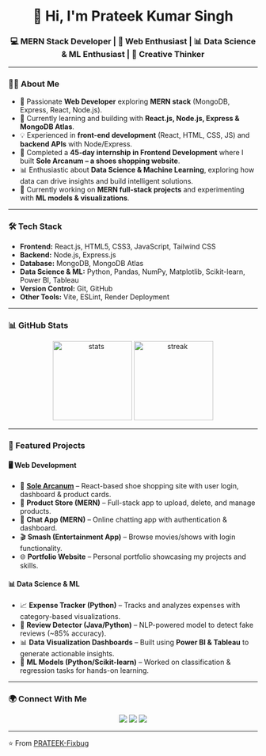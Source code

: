 <h1 align="center">👋 Hi, I'm Prateek Kumar Singh</h1>
<h3 align="center">💻 MERN Stack Developer | 🚀 Web Enthusiast | 📊 Data Science & ML Enthusiast | 🎨 Creative Thinker</h3>

---

### 👨‍💻 About Me
- 🔭 Passionate **Web Developer** exploring **MERN stack** (MongoDB, Express, React, Node.js).  
- 🌱 Currently learning and building with **React.js, Node.js, Express & MongoDB Atlas**.  
- 💡 Experienced in **front-end development** (React, HTML, CSS, JS) and **backend APIs** with Node/Express.  
- 🎯 Completed a **45-day internship in Frontend Development** where I built **Sole Arcanum – a shoes shopping website**.  
- 📊 Enthusiastic about **Data Science & Machine Learning**, exploring how data can drive insights and build intelligent solutions.  
- 🚀 Currently working on **MERN full-stack projects** and experimenting with **ML models & visualizations**.  

---

### 🛠️ Tech Stack
- **Frontend:** React.js, HTML5, CSS3, JavaScript, Tailwind CSS  
- **Backend:** Node.js, Express.js  
- **Database:** MongoDB, MongoDB Atlas  
- **Data Science & ML:** Python, Pandas, NumPy, Matplotlib, Scikit-learn, Power BI, Tableau  
- **Version Control:** Git, GitHub  
- **Other Tools:** Vite, ESLint, Render Deployment  

---

### 📊 GitHub Stats
<p align="center">
  <img src="https://github-readme-stats.vercel.app/api?username=PRATEEK-Fixbug&show_icons=true&theme=tokyonight" height="160" alt="stats"/>
  <img src="https://github-readme-streak-stats.herokuapp.com/?user=PRATEEK-Fixbug&theme=tokyonight" height="160" alt="streak"/>
</p>

---

### 🌟 Featured Projects
#### 🖥️ Web Development
- 👟 **[Sole Arcanum](https://github.com/PRATEEK-Fixbug)** – React-based shoe shopping site with user login, dashboard & product cards.  
- 🛒 **Product Store (MERN)** – Full-stack app to upload, delete, and manage products.  
- 💬 **Chat App (MERN)** – Online chatting app with authentication & dashboard.  
- 🎬 **Smash (Entertainment App)** – Browse movies/shows with login functionality.  
- 🌐 **Portfolio Website** – Personal portfolio showcasing my projects and skills.  

#### 📊 Data Science & ML
- 📈 **Expense Tracker (Python)** – Tracks and analyzes expenses with category-based visualizations.  
- 🧠 **Review Detector (Java/Python)** – NLP-powered model to detect fake reviews (~85% accuracy).  
- 📊 **Data Visualization Dashboards** – Built using **Power BI & Tableau** to generate actionable insights.  
- 🤖 **ML Models (Python/Scikit-learn)** – Worked on classification & regression tasks for hands-on learning.  

---

### 🌍 Connect With Me
<p align="center">
  <a href="https://www.linkedin.com/in/prateek-singh-7234b3258"><img src="https://img.shields.io/badge/LinkedIn-Prateek%20Kumar%20Singh-blue?logo=linkedin&style=for-the-badge"></a>
  <a href="mailto:calledasprateek@gmail.com"><img src="https://img.shields.io/badge/Email-prateek-red?logo=gmail&style=for-the-badge"></a>
  <a href="https://github.com/PRATEEK-Fixbug"><img src="https://img.shields.io/badge/GitHub-PRATEEK--Fixbug-black?logo=github&style=for-the-badge"></a>
</p>

---

⭐️ From [PRATEEK-Fixbug](https://github.com/PRATEEK-Fixbug)
